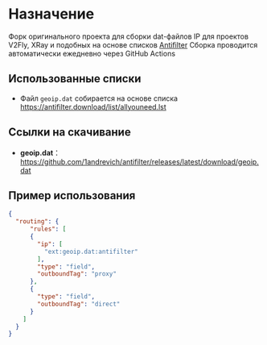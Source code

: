 # Назначение

Форк оригинального проекта для сборки dat-файлов IP для проектов V2Fly, XRay и подобных на основе списков [Antifilter](https://antifilter.download/)
Сборка проводится автоматически ежедневно через GitHub Actions

## Использованные списки
- Файл ```geoip.dat``` собирается на основе списка <https://antifilter.download/list/allyouneed.lst>

## Ссылки на скачивание

- **geoip.dat**：<https://github.com/1andrevich/antifilter/releases/latest/download/geoip.dat>

## Пример использования

```json
{
  "routing": {
      "rules": [
      {
        "ip": [
          "ext:geoip.dat:antifilter"
        ],
        "type": "field",
        "outboundTag": "proxy"
      },
      {
        "type": "field",
        "outboundTag": "direct"
      }
    ]
  }
}
```
